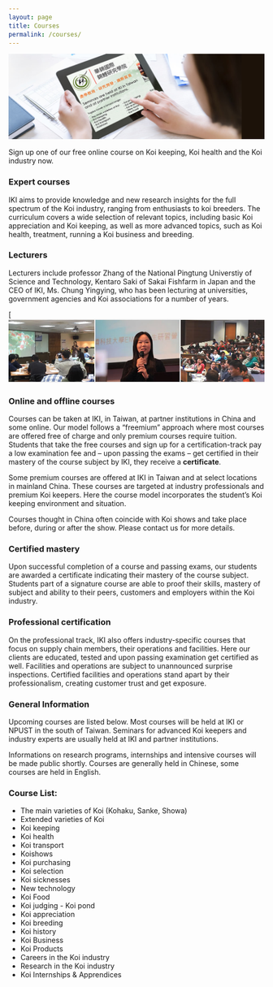 ```yaml
---
layout: page
title: Courses
permalink: /courses/
---
```



[![home-page-header-tablet1-1300x433](/images/main/home-page-header-tablet1-1300x433.jpg)](/images/main/home-page-header-tablet1-1300x433.jpg)

Sign up one of our free online course on Koi keeping, Koi health and the Koi industry now.

### Expert courses

IKI aims to provide knowledge and new research insights for the full spectrum of the Koi industry, ranging from enthusiasts to koi breeders. The curriculum covers a wide selection of relevant topics, including basic Koi appreciation and Koi keeping, as well as more advanced topics, such as Koi health, treatment, running a Koi business and breeding.

### Lecturers

Lecturers include professor Zhang of the National Pingtung Universtiy of Science and Technology, Kentaro Saki of Sakai Fishfarm in Japan and the CEO of IKI, Ms. Chung Yingying, who has been lecturing at universities, government agencies and Koi associations for a number of years.

[![home-page-education-960x240](/images/main/home-page-education-960x240.jpg)

### Online and offline courses

Courses can be taken at IKI, in Taiwan, at partner institutions in China and some online. Our model follows a “freemium” approach where most courses are offered free of charge and only premium courses require tuition. Students that take the free courses and sign up for a certification-track pay a low examination fee and – upon passing the exams – get certified in their mastery of the course subject by IKI, they receive a **certificate**.

Some premium courses are offered at IKI in Taiwan and at select locations in mainland China. These courses are targeted at industry professionals and premium Koi keepers. Here the course model incorporates the student’s Koi keeping environment and situation.

Courses thought in China often coincide with Koi shows and take place before, during or after the show. Please contact us for more details.

### Certified mastery

Upon successful completion of a course and passing exams, our students are awarded a certificate indicating their mastery of the course subject. Students part of a signature course are able to proof their skills, mastery of subject and ability to their peers, customers and employers within the Koi industry.

### Professional certification

On the professional track, IKI also offers industry-specific courses that focus on supply chain members, their operations and facilities. Here our clients are educated, tested and upon passing examination get certified as well. Facilities and operations are subject to unannounced surprise inspections. Certified facilities and operations stand apart by their professionalism, creating customer trust and get exposure.

### General Information

Upcoming courses are listed below. Most courses will be held at IKI or NPUST in the south of Taiwan. Seminars for advanced Koi keepers and industry experts are usually held at IKI and partner institutions.

Informations on research programs, internships and intensive courses will be made public shortly. Courses are generally held in Chinese, some courses are held in English.

### Course List:

- The main varieties of Koi (Kohaku, Sanke, Showa)  
- Extended varieties of Koi  
- Koi keeping  
- Koi health  
- Koi transport  
- Koishows  
- Koi purchasing  
- Koi selection  
- Koi sicknesses  
- New technology  
- Koi Food  
- Koi judging - Koi pond  
- Koi appreciation  
- Koi breeding  
- Koi history  
- Koi Business  
- Koi Products  
- Careers in the Koi industry  
- Research in the Koi industry  
- Koi Internships & Apprendices
